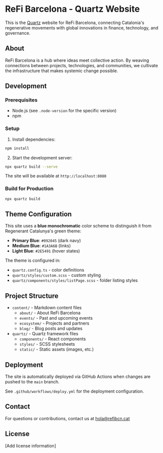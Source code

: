 # ReFi Barcelona - Quartz Website

This is the [Quartz](https://quartz.jzhao.xyz/) website for ReFi Barcelona, connecting Catalonia's regenerative movements with global innovations in finance, technology, and governance.

## About

ReFi Barcelona is a hub where ideas meet collective action. By weaving connections between projects, technologies, and communities, we cultivate the infrastructure that makes systemic change possible.

## Development

### Prerequisites

- Node.js (see `.node-version` for the specific version)
- npm

### Setup

1. Install dependencies:
```bash
npm install
```

2. Start the development server:
```bash
npx quartz build --serve
```

The site will be available at `http://localhost:8080`

### Build for Production

```bash
npx quartz build
```

## Theme Configuration

This site uses a **blue monochromatic** color scheme to distinguish it from Regenerant Catalunya's green theme:

- **Primary Blue**: `#092045` (dark navy)
- **Medium Blue**: `#1A3A6B` (links)
- **Light Blue**: `#2E5491` (hover states)

The theme is configured in:
- `quartz.config.ts` - color definitions
- `quartz/styles/custom.scss` - custom styling
- `quartz/components/styles/listPage.scss` - folder listing styles

## Project Structure

- `content/` - Markdown content files
  - `about/` - About ReFi Barcelona
  - `events/` - Past and upcoming events
  - `ecosystem/` - Projects and partners
  - `blog/` - Blog posts and updates
- `quartz/` - Quartz framework files
  - `components/` - React components
  - `styles/` - SCSS stylesheets
  - `static/` - Static assets (images, etc.)

## Deployment

The site is automatically deployed via GitHub Actions when changes are pushed to the `main` branch.

See `.github/workflows/deploy.yml` for the deployment configuration.

## Contact

For questions or contributions, contact us at [hola@refibcn.cat](mailto:hola@refibcn.cat)

## License

[Add license information]
